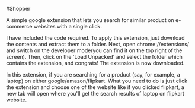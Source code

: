 #Shopper


A simple google extension that lets you search for similar product on e-commerce websites with a single click.

I have included the code required. To apply this extension, just download the contents and extract them to a folder. Next, open chrome://extensions/ and switch on the developer mode(you can find it on the top right of the screen). Then, click on the 'Load Unpacked' and select the folder which contains the extension, and congrats! The extension is now downloaded.

In this extension, if you are searching for a product (say, for example, a laptop) on either google/amazon/flipkart. What you need to do is just click the extension and choose one of the website like if you clicked flipkart, a new tab will open where you'll get the search results of laptop on flipkart website.

